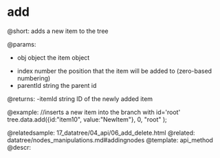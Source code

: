 add
=============

@short: adds a new item to the tree
	

@params:
- obj		object	the item object
* index		number	the position that the item will be added to (zero-based numbering)
* parentId		string	the parent id

@returns:
-itemId		string	ID of the newly added item

@example:
//inserts a new item into the branch with id='root'
tree.data.add({id:"item10", value:"NewItem"}, 0, "root" );

@relatedsample:
	17_datatree/04_api/06_add_delete.html
@related:
	datatree/nodes_manipulations.md#addingnodes
@template:	api_method
@descr:


